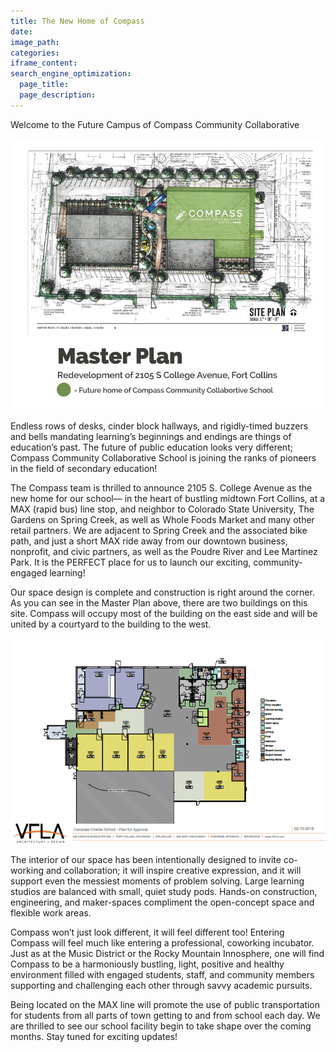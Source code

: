 ```yaml
---
title: The New Home of Compass
date:
image_path:
categories:
iframe_content:
search_engine_optimization:
  page_title:
  page_description:
---
```


Welcome to the Future Campus of Compass Community Collaborative

![](/assets/images/versions/compass-master-plan---x----1000-862x---.jpg)

Endless rows of desks, cinder block hallways, and rigidly-timed buzzers and bells mandating learning’s beginnings and endings are things of education’s past. The future of public education looks very different; Compass Community Collaborative School is joining the ranks of pioneers in the field of secondary education!

The Compass team is thrilled to announce 2105 S. College Avenue as the new home for our school— in the heart of bustling midtown Fort Collins, at a MAX (rapid bus) line stop, and neighbor to Colorado State University, The Gardens on Spring Creek, as well as Whole Foods Market and many other retail partners. We are adjacent to Spring Creek and the associated bike path, and just a short MAX ride away from our downtown business, nonprofit, and civic partners, as well as the Poudre River and Lee Martinez Park. It is the PERFECT place for us to launch our exciting, community-engaged learning!

Our space design is complete and construction is right around the corner. As you can see in the Master Plan above, there are two buildings on this site. Compass will occupy most of the building on the east side and will be united by a courtyard to the building to the west.

![](/assets/images/versions/compass-floor-plan---x----657-429x---.png)

The interior of our space has been intentionally designed to invite co-working and collaboration; it will inspire creative expression, and it will support even the messiest moments of problem solving. Large learning studios are balanced with small, quiet study pods. Hands-on construction, engineering, and maker-spaces compliment the open-concept space and flexible work areas.

Compass won’t just look different, it will feel different too! Entering Compass will feel much like entering a professional, coworking incubator. Just as at the Music District or the Rocky Mountain Innosphere, one will find Compass to be a harmoniously bustling, light, positive and healthy environment filled with engaged students, staff, and community members supporting and challenging each other through savvy academic pursuits. &nbsp;&nbsp;&nbsp;

Being located on the MAX line will promote the use of public transportation for students from all parts of town getting to and from school each day. We are thrilled to see our school facility begin to take shape over the coming months. Stay tuned for exciting updates!